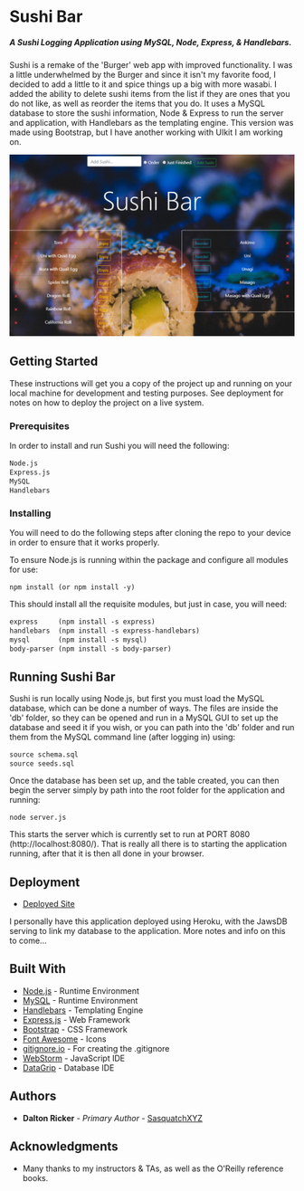 # Sushi Bar
##### A Sushi Logging Application using MySQL, Node, Express, & Handlebars.

Sushi is a remake of the 'Burger' web app with improved functionality.  I was a little underwhelmed by the Burger and since it isn't my favorite food, I decided to add a little to it and spice things up a big with more wasabi.  I added the ability to delete sushi items from the list if they are ones that you do not like, as well as reorder the items that you do.  It uses a MySQL database to store the sushi information, Node & Express to run the server and application, with Handlebars as the templating engine.  This version was made using Bootstrap, but I have another working with UIkit I am working on.  

![Screenshot](public/assets/img/sushiscreenshot.png)

## Getting Started

These instructions will get you a copy of the project up and running on your local machine for development and testing purposes.  See deployment for notes on how to deploy the project on a live system.

### Prerequisites

In order to install and run Sushi you will need the following:

```
Node.js
Express.js
MySQL
Handlebars
```

### Installing

You will need to do the following steps after cloning the repo to your device in order to ensure that it works properly.

To ensure Node.js is running within the package and configure all modules for use:

```
npm install (or npm install -y)
```

This should install all the requisite modules, but just in case, you will need:

```
express     (npm install -s express)
handlebars  (npm install -s express-handlebars)
mysql       (npm install -s mysql)
body-parser (npm install -s body-parser)
```

## Running Sushi Bar

Sushi is run locally using Node.js, but first you must load the MySQL database, which can be done a number of ways.  The files are inside the 'db' folder, so they can be opened and run in a MySQL GUI to set up the database and seed it if you wish, or you can path into the 'db' folder and run them from the MySQL command line (after logging in) using:
 
```
source schema.sql
source seeds.sql 
```
Once the database has been set up, and the table created,  you can then begin the server simply by path into the root folder for the application and running:

```
node server.js
```

This starts the server which is currently set to run at PORT 8080 (http://localhost:8080/).
That is really all there is to starting the application running, after that it is then all done in your browser.

## Deployment

* [Deployed Site](https://.com/)

I personally have this application deployed using Heroku, with the JawsDB serving to link my database to the application.  More notes and info on this to come...

## Built With

* [Node.js](https://nodejs.org/en/) - Runtime Environment
* [MySQL](https://www.mysql.com/) - Runtime Environment
* [Handlebars](https://handlebarsjs.com/) - Templating Engine
* [Express.js](https://expressjs.com/) - Web Framework
* [Bootstrap](https://getbootstrap.com/) - CSS Framework
* [Font Awesome](https://fontawesome.com/) - Icons
* [gitignore.io](https://www.gitignore.io/) - For creating the .gitignore
* [WebStorm](https://www.jetbrains.com/webstorm/) - JavaScript IDE
* [DataGrip](https://www.jetbrains.com/datagrip/) - Database IDE

## Authors

* **Dalton Ricker** - *Primary Author* - [SasquatchXYZ](https://github.com/SasquatchXYZ)

## Acknowledgments
* Many thanks to my instructors & TAs, as well as the O'Reilly reference books.
